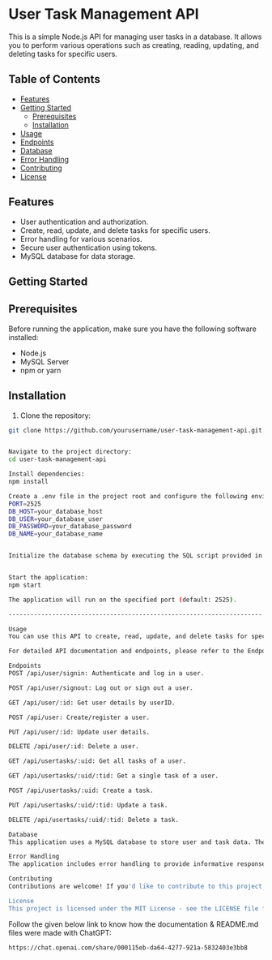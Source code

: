 # User Task Management API

This is a simple Node.js API for managing user tasks in a database. It allows you to perform various operations such as creating, reading, updating, and deleting tasks for specific users.

## Table of Contents

- [Features](#features)
- [Getting Started](#getting-started)
  - [Prerequisites](#prerequisites)
  - [Installation](#installation)
- [Usage](#usage)
- [Endpoints](#endpoints)
- [Database](#database)
- [Error Handling](#error-handling)
- [Contributing](#contributing)
- [License](#license)

## Features

- User authentication and authorization.
- Create, read, update, and delete tasks for specific users.
- Error handling for various scenarios.
- Secure user authentication using tokens.
- MySQL database for data storage.

## Getting Started

## Prerequisites

Before running the application, make sure you have the following software installed:

- Node.js
- MySQL Server
- npm or yarn

## Installation

1. Clone the repository:

```bash
git clone https://github.com/yourusername/user-task-management-api.git


Navigate to the project directory:
cd user-task-management-api

Install dependencies:
npm install

Create a .env file in the project root and configure the following environment variables:
PORT=2525
DB_HOST=your_database_host
DB_USER=your_database_user
DB_PASSWORD=your_database_password
DB_NAME=your_database_name


Initialize the database schema by executing the SQL script provided in schema.sql.


Start the application:
npm start

The application will run on the specified port (default: 2525).

----------------------------------------------------------------------

Usage
You can use this API to create, read, update, and delete tasks for specific users. It also provides user authentication and authorization for secure access.

For detailed API documentation and endpoints, please refer to the Endpoints section.

Endpoints
POST /api/user/signin: Authenticate and log in a user.

POST /api/user/signout: Log out or sign out a user.

GET /api/user/:id: Get user details by userID.

POST /api/user: Create/register a user.

PUT /api/user/:id: Update user details.

DELETE /api/user/:id: Delete a user.

GET /api/usertasks/:uid: Get all tasks of a user.

GET /api/usertasks/:uid/:tid: Get a single task of a user.

POST /api/usertasks/:uid: Create a task.

PUT /api/usertasks/:uid/:tid: Update a task.

DELETE /api/usertasks/:uid/:tid: Delete a task.

Database
This application uses a MySQL database to store user and task data. The database schema and tables are defined in the schema.sql file. You should set up the database and configure the connection details in the .env file.

Error Handling
The application includes error handling to provide informative responses in case of errors. Custom error middleware is used to handle different error scenarios.

Contributing
Contributions are welcome! If you'd like to contribute to this project, please open an issue, create a pull request, or contact the project maintainers for more information.

License
This project is licensed under the MIT License - see the LICENSE file for details.
```

Follow the given below link to know how the documentation & README.md files were made with ChatGPT:

```bash
https://chat.openai.com/share/000115eb-da64-4277-921a-5832403e3bb8

```
